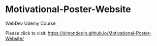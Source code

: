 # Motivational-Poster-Website
WebDev Udemy Course

Please click to visit: https://simondeqin.github.io/Motivational-Poster-Website/
